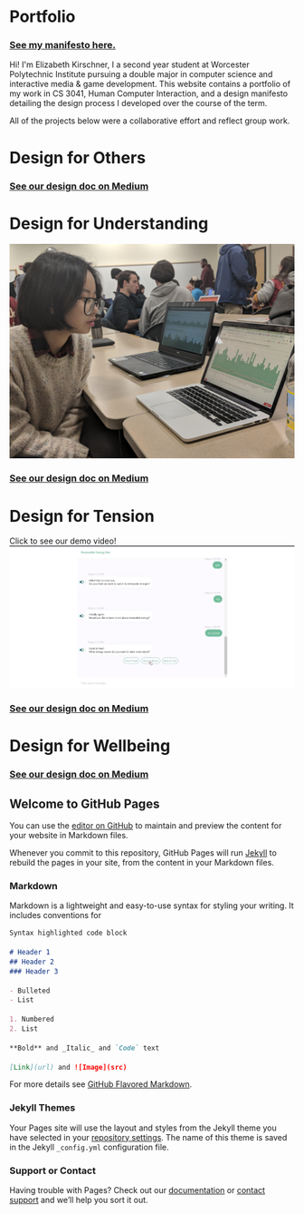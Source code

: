 # Portfolio
### [See my manifesto here.](https://elizabethkirschner.github.io/CS3041DesignManifesto/DesignManifesto) 

Hi! I'm Elizabeth Kirschner, I a second year student at Worcester Polytechnic Institute pursuing a double major in computer science and interactive media & game development.  This website contains a portfolio of my work in CS 3041, Human Computer Interaction, and a design manifesto detailing the design process I developed over the course of the term.

All of the projects below were a collaborative effort and reflect group work.

# Design for Others
### [See our design doc on Medium](https://medium.com/@ethanlichang/design-for-others-e0a5da8331f8)

# Design for Understanding
![Tester Image](https://raw.githubusercontent.com/elizabethkirschner/CS3041DesignManifesto/master/IMG_20181113_185818.jpg)

### [See our design doc on Medium](https://medium.com/@elizabethekirschner/summary-bdada65d0ad1)

# Design for Tension
Click to see our demo video!
[![Design For Tension](https://raw.githubusercontent.com/elizabethkirschner/CS3041DesignManifesto/master/Screenshot%202018-12-12%2017.21.45.png)](https://www.youtube.com/watch?v=G2qqMcmWILE&feature=youtu.be)

### [See our design doc on Medium](https://medium.com/@elizabethekirschner/design-for-tension-3dab831bc893)

# Design for Wellbeing

### [See our design doc on Medium](https://medium.com/@elizabethekirschner/design-for-wel-9ce2a39378c)


## Welcome to GitHub Pages
You can use the [editor on GitHub](https://github.com/elizabethkirschner/CS3041DesignManifesto/edit/master/README.md) to maintain and preview the content for your website in Markdown files.

Whenever you commit to this repository, GitHub Pages will run [Jekyll](https://jekyllrb.com/) to rebuild the pages in your site, from the content in your Markdown files.

### Markdown

Markdown is a lightweight and easy-to-use syntax for styling your writing. It includes conventions for

```markdown
Syntax highlighted code block

# Header 1
## Header 2
### Header 3

- Bulleted
- List

1. Numbered
2. List

**Bold** and _Italic_ and `Code` text

[Link](url) and ![Image](src)
```

For more details see [GitHub Flavored Markdown](https://guides.github.com/features/mastering-markdown/).

### Jekyll Themes

Your Pages site will use the layout and styles from the Jekyll theme you have selected in your [repository settings](https://github.com/elizabethkirschner/CS3041DesignManifesto/settings). The name of this theme is saved in the Jekyll `_config.yml` configuration file.

### Support or Contact 

Having trouble with Pages? Check out our [documentation](https://help.github.com/categories/github-pages-basics/) or [contact support](https://github.com/contact) and we’ll help you sort it out.
